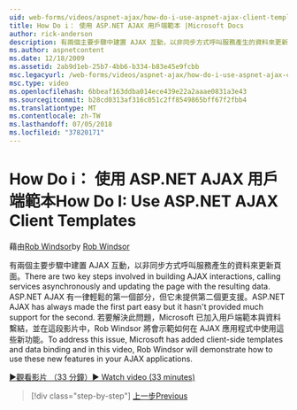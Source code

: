 ```yaml
---
uid: web-forms/videos/aspnet-ajax/how-do-i-use-aspnet-ajax-client-templates
title: How Do i： 使用 ASP.NET AJAX 用戶端範本 |Microsoft Docs
author: rick-anderson
description: 有兩個主要步驟中建置 AJAX 互動，以非同步方式呼叫服務產生的資料來更新頁面。 ASP.NET AJAX h...
ms.author: aspnetcontent
ms.date: 12/18/2009
ms.assetid: 2ab9d1eb-25b7-4bb6-b334-b83e45e9fcbb
msc.legacyurl: /web-forms/videos/aspnet-ajax/how-do-i-use-aspnet-ajax-client-templates
msc.type: video
ms.openlocfilehash: 6bbeaf163ddba014ece439e22a2aaae0831a3e43
ms.sourcegitcommit: b28cd0313af316c051c2ff8549865bff67f2fbb4
ms.translationtype: MT
ms.contentlocale: zh-TW
ms.lasthandoff: 07/05/2018
ms.locfileid: "37820171"
---
```

<a name="how-do-i-use-aspnet-ajax-client-templates"></a><span data-ttu-id="ef725-104">How Do i： 使用 ASP.NET AJAX 用戶端範本</span><span class="sxs-lookup"><span data-stu-id="ef725-104">How Do I: Use ASP.NET AJAX Client Templates</span></span>
====================
<span data-ttu-id="ef725-105">藉由[Rob Windsor](https://twitter.com/robwindsor)</span><span class="sxs-lookup"><span data-stu-id="ef725-105">by [Rob Windsor](https://twitter.com/robwindsor)</span></span>

<span data-ttu-id="ef725-106">有兩個主要步驟中建置 AJAX 互動，以非同步方式呼叫服務產生的資料來更新頁面。</span><span class="sxs-lookup"><span data-stu-id="ef725-106">There are two key steps involved in building AJAX interactions, calling services asynchronously and updating the page with the resulting data.</span></span> <span data-ttu-id="ef725-107">ASP.NET AJAX 有一律輕鬆的第一個部分，但它未提供第二個更支援。</span><span class="sxs-lookup"><span data-stu-id="ef725-107">ASP.NET AJAX has always made the first part easy but it hasn't provided much support for the second.</span></span> <span data-ttu-id="ef725-108">若要解決此問題，Microsoft 已加入用戶端範本與資料繫結，並在這段影片中，Rob Windsor 將會示範如何在 AJAX 應用程式中使用這些新功能。</span><span class="sxs-lookup"><span data-stu-id="ef725-108">To address this issue, Microsoft has added client-side templates and data binding and in this video, Rob Windsor will demonstrate how to use these new features in your AJAX applications.</span></span>

[<span data-ttu-id="ef725-109">&#9654;觀看影片 （33 分鐘）</span><span class="sxs-lookup"><span data-stu-id="ef725-109">&#9654; Watch video (33 minutes)</span></span>](https://channel9.msdn.com/Blogs/ASP-NET-Site-Videos/how-do-i-use-aspnet-ajax-client-templates)

> [!div class="step-by-step"]
> [<span data-ttu-id="ef725-110">上一步</span><span class="sxs-lookup"><span data-stu-id="ef725-110">Previous</span></span>](how-do-i-customize-error-handling-for-the-aspnet-ajax-updatepanel.md)
